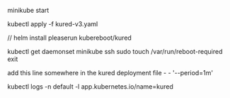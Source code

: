 minikube start

kubectl apply -f kured-v3.yaml

 // helm install pleaserun kubereboot/kured

kubectl get daemonset
minikube ssh
sudo touch /var/run/reboot-required
exit

add this line somewhere in the kured deployment file - 
            - '--period=1m'

kubectl logs -n default -l app.kubernetes.io/name=kured
